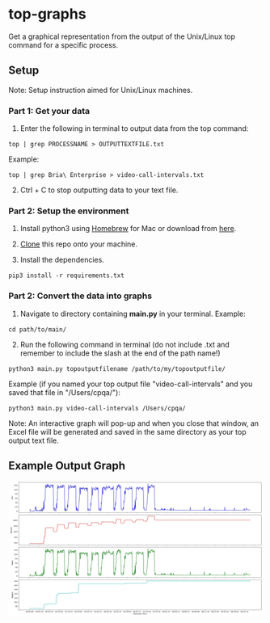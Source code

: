 # top-graphs
Get a graphical representation from the output of the Unix/Linux top command for a specific process.

## Setup
Note: Setup instruction aimed for Unix/Linux machines.
### Part 1: Get your data
1. Enter the following in terminal to output data from the top command:
```
top | grep PROCESSNAME > OUTPUTTEXTFILE.txt
```
Example:
```
top | grep Bria\ Enterprise > video-call-intervals.txt
```

2. Ctrl + C to stop outputting data to your text file.


### Part 2: Setup the environment
1. Install python3 using [Homebrew](https://brew.sh) for Mac or download from [here](https://www.python.org/downloads/windows/).

2. [Clone](https://docs.github.com/en/github/creating-cloning-and-archiving-repositories/cloning-a-repository) this repo onto your machine.

3. Install the dependencies.
```
pip3 install -r requirements.txt
```

### Part 2: Convert the data into graphs
1. Navigate to directory containing **main.py** in your terminal.
Example:
```
cd path/to/main/
```

2. Run the following command in terminal (do not include .txt and remember to include the slash at the end of the path name!)
```
python3 main.py topoutputfilename /path/to/my/topoutputfile/
```
Example (if you named your top output file "video-call-intervals" and you saved that file in "/Users/cpqa/"):
```
python3 main.py video-call-intervals /Users/cpqa/
```
Note: An interactive graph will pop-up and when you close that window, an Excel file will be generated and saved in the same directory as your top output text file.


## Example Output Graph
![example graph from top output](example-graph.png)
